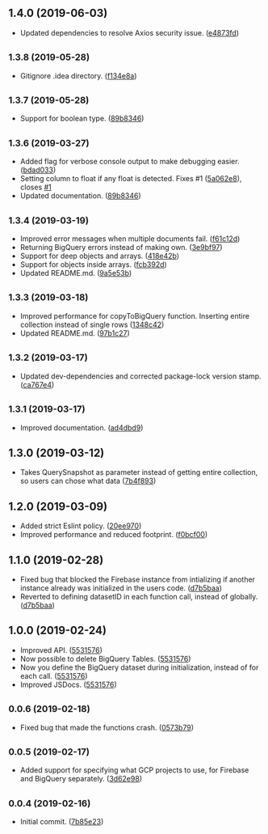 ## 1.4.0 (2019-06-03)

* Updated dependencies to resolve Axios security issue. ([e4873fd](https://github.com/Johannes-Berggren/firestore-to-bigquery-export/commit/e4873fd))



## <small>1.3.8 (2019-05-28)</small>

* Gitignore .idea directory. ([f134e8a](https://github.com/Johannes-Berggren/firestore-to-bigquery-export/commit/f134e8a))



## <small>1.3.7 (2019-05-28)</small>

* Support for boolean type. ([89b8346](https://github.com/Johannes-Berggren/firestore-to-bigquery-export/commit/3d79a09))



## <small>1.3.6 (2019-03-27)</small>

* Added flag for verbose console output to make debugging easier. ([bdad033](https://github.com/Johannes-Berggren/firestore-to-bigquery-export/commit/bdad033))
* Setting column to float if any float is detected. Fixes #1 ([5a062e8](https://github.com/Johannes-Berggren/firestore-to-bigquery-export/commit/5a062e8)), closes [#1](https://github.com/Johannes-Berggren/firestore-to-bigquery-export/issues/1)
* Updated documentation. ([89b8346](https://github.com/Johannes-Berggren/firestore-to-bigquery-export/commit/89b8346))



## <small>1.3.4 (2019-03-19)</small>

* Improved error messages when multiple documents fail. ([f61c12d](https://github.com/Johannes-Berggren/firestore-to-bigquery-export/commit/f61c12d))
* Returning BigQuery errors instead of making own. ([3e9bf97](https://github.com/Johannes-Berggren/firestore-to-bigquery-export/commit/3e9bf97))
* Support for deep objects and arrays. ([418e42b](https://github.com/Johannes-Berggren/firestore-to-bigquery-export/commit/418e42b))
* Support for objects inside arrays. ([fcb392d](https://github.com/Johannes-Berggren/firestore-to-bigquery-export/commit/fcb392d))
* Updated README.md. ([9a5e53b](https://github.com/Johannes-Berggren/firestore-to-bigquery-export/commit/9a5e53b))



## <small>1.3.3 (2019-03-18)</small>

* Improved performance for copyToBigQuery function. Inserting entire collection instead of single rows ([1348c42](https://github.com/Johannes-Berggren/firestore-to-bigquery-export/commit/1348c42))
* Updated README.md. ([97b1c27](https://github.com/Johannes-Berggren/firestore-to-bigquery-export/commit/97b1c27))



## <small>1.3.2 (2019-03-17)</small>

* Updated dev-dependencies and corrected package-lock version stamp. ([ca767e4](https://github.com/Johannes-Berggren/firestore-to-bigquery-export/commit/ca767e4))



## <small>1.3.1 (2019-03-17)</small>

* Improved documentation. ([ad4dbd9](https://github.com/Johannes-Berggren/firestore-to-bigquery-export/commit/ad4dbd9))



## 1.3.0 (2019-03-12)

* Takes QuerySnapshot as parameter instead of getting entire collection, so users can chose what data  ([7b4f893](https://github.com/Johannes-Berggren/firestore-to-bigquery-export/commit/7b4f893))



## 1.2.0 (2019-03-09)

* Added strict Eslint policy. ([20ee970](https://github.com/Johannes-Berggren/firestore-to-bigquery-export/commit/20ee970))
* Improved performance and reduced footprint. ([f0bcf00](https://github.com/Johannes-Berggren/firestore-to-bigquery-export/commit/f0bcf00))



## 1.1.0 (2019-02-28)

* Fixed bug that blocked the Firebase instance from intializing if another instance already was initialized in the users code. ([d7b5baa](https://github.com/Johannes-Berggren/firestore-to-bigquery-export/commit/d7b5baa))
* Reverted to defining datasetID in each function call, instead of globally.  ([d7b5baa](https://github.com/Johannes-Berggren/firestore-to-bigquery-export/commit/d7b5baa))



## 1.0.0 (2019-02-24)

* Improved API. ([5531576](https://github.com/Johannes-Berggren/firestore-to-bigquery-export/commit/5531576))
* Now possible to delete BigQuery Tables. ([5531576](https://github.com/Johannes-Berggren/firestore-to-bigquery-export/commit/5531576))
* Now you define the BigQuery dataset during initialization, instead of for each call. ([5531576](https://github.com/Johannes-Berggren/firestore-to-bigquery-export/commit/5531576))
* Improved JSDocs. ([5531576](https://github.com/Johannes-Berggren/firestore-to-bigquery-export/commit/5531576))



## <small>0.0.6 (2019-02-18)</small>

* Fixed bug that made the functions crash. ([0573b79](https://github.com/Johannes-Berggren/firestore-to-bigquery-export/commit/0573b79))



## <small>0.0.5 (2019-02-17)</small>

* Added support for specifying what GCP projects to use, for Firebase and BigQuery separately. ([3d62e98](https://github.com/Johannes-Berggren/firestore-to-bigquery-export/commit/3d62e98))



## <small>0.0.4 (2019-02-16)</small>

* Initial commit. ([7b85e23](https://github.com/Johannes-Berggren/firestore-to-bigquery-export/commit/7b85e23))
